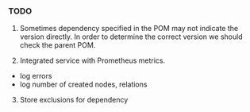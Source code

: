 ### TODO

1. Sometimes dependency specified in the POM may not indicate the version directly. In order to determine the correct version we should check the parent POM.


2. Integrated service with Prometheus metrics. 
* log errors
* log number of created nodes, relations

3. Store exclusions for dependency

